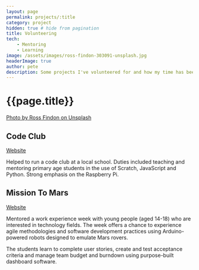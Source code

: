 ```yaml
---
layout: page
permalink: projects/:title
category: project
hidden: true # hide from pagination
title: Volunteering
tech: 
    - Mentoring
    - Learning
image: /assets/images/ross-findon-303091-unsplash.jpg
headerImage: true
author: pete
description: Some projects I've volunteered for and how my time has been used to mentor and promote tech in Cornwall. Photo by Ross Findon on Unsplash
---
```


# {{page.title}}

[Photo by Ross Findon on Unsplash](https://unsplash.com/photos/mG28olYFgHI)

## Code Club

[Website](https://www.codeclub.org.uk)

Helped to run a code club at a local school. Duties included teaching and mentoring primary age students in the use of Scratch, JavaScript and Python. Strong emphasis on the Raspberry Pi.

## Mission To Mars

[Website](https://www.softwarecornwall.org/category/education-outreach/mission-to-mars/)

Mentored a work experience week with young people (aged 14-18) who are interested in technology fields. The week offers a chance to experience agile methodologies and software development practices using Arduino-powered robots designed to emulate Mars rovers.

The students learn to complete user stories, create and test acceptance criteria and manage team budget and burndown using purpose-built dashboard software.

